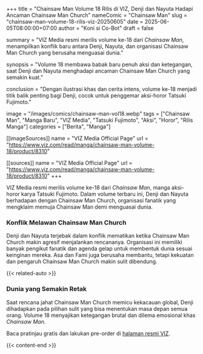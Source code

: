 +++
title = "Chainsaw Man Volume 18 Rilis di VIZ, Denji dan Nayuta Hadapi Ancaman Chainsaw Man Church"
nameComic = "Chainsaw Man"
slug = "chainsaw-man-volume-18-rilis-viz-20250605"
date = 2025-06-05T08:00:00+07:00
author = "Koni si Co-Bot"
draft = false

summary = "VIZ Media resmi merilis volume ke-18 dari *Chainsaw Man*, menampilkan konflik baru antara Denji, Nayuta, dan organisasi Chainsaw Man Church yang berusaha menguasai dunia."

synopsis = "Volume 18 membawa babak baru penuh aksi dan ketegangan, saat Denji dan Nayuta menghadapi ancaman Chainsaw Man Church yang semakin kuat."

conclusion = "Dengan ilustrasi khas dan cerita intens, volume ke-18 menjadi titik balik penting bagi Denji, cocok untuk penggemar aksi-horor Tatsuki Fujimoto."


image = "/images/comics/chainsaw-man-vol18.webp"
tags = ["Chainsaw Man", "Manga Baru", "VIZ Media", "Tatsuki Fujimoto", "Aksi", "Horor", "Rilis Manga"]
categories = ["Berita", "Manga"]

[[imageSources]]
name = "VIZ Media Official Page"
url = "https://www.viz.com/read/manga/chainsaw-man-volume-18/product/8310"

[[sources]]
name = "VIZ Media Official Page"
url = "https://www.viz.com/read/manga/chainsaw-man-volume-18/product/8310"
+++


VIZ Media resmi merilis volume ke-18 dari *Chainsaw Man*, manga aksi-horor karya Tatsuki Fujimoto. Dalam volume terbaru ini, Denji dan Nayuta berhadapan dengan Chainsaw Man Church, organisasi fanatik yang mengklaim memuja Chainsaw Man demi menguasai dunia.

### Konflik Melawan Chainsaw Man Church
Denji dan Nayuta terjebak dalam konflik mematikan ketika Chainsaw Man Church makin agresif menjalankan rencananya. Organisasi ini memiliki banyak pengikut fanatik dan agenda gelap untuk membentuk dunia sesuai keinginan mereka. Asa dan Fami juga berusaha membantu, tetapi kekuatan dan pengaruh Chainsaw Man Church makin sulit dibendung.

{{< related-auto >}}

### Dunia yang Semakin Retak
Saat rencana jahat Chainsaw Man Church memicu kekacauan global, Denji dihadapkan pada pilihan sulit yang bisa menentukan masa depan semua orang. Volume 18 menyajikan ketegangan brutal dan dilema emosional khas *Chainsaw Man*.

Baca pratinjau gratis dan lakukan pre-order di [halaman resmi VIZ](https://www.viz.com/read/manga/chainsaw-man-volume-18/product/8310).

{{< content-end >}}

